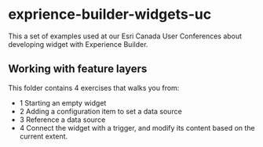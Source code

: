 # exprience-builder-widgets-uc
This a set of examples used at our Esri Canada User Conferences about developing widget with Experience Builder.


## Working with feature layers

This folder contains 4 exercises that walks you from:
 - 1 Starting an empty widget
 - 2 Adding a configuration item to set a data source
 - 3 Reference a data source
 - 4 Connect the widget with a trigger, and modify its content based on the current extent.
